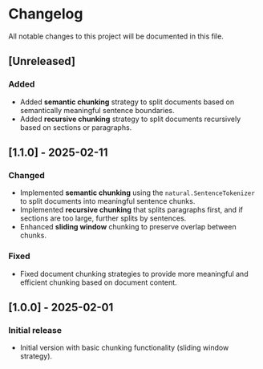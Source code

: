 # Changelog

All notable changes to this project will be documented in this file.

## [Unreleased]
### Added
- Added **semantic chunking** strategy to split documents based on semantically meaningful sentence boundaries.
- Added **recursive chunking** strategy to split documents recursively based on sections or paragraphs.

## [1.1.0] - 2025-02-11
### Changed
- Implemented **semantic chunking** using the `natural.SentenceTokenizer` to split documents into meaningful sentence chunks.
- Implemented **recursive chunking** that splits paragraphs first, and if sections are too large, further splits by sentences.
- Enhanced **sliding window** chunking to preserve overlap between chunks.

### Fixed
- Fixed document chunking strategies to provide more meaningful and efficient chunking based on document content.

## [1.0.0] - 2025-02-01
### Initial release
- Initial version with basic chunking functionality (sliding window strategy).
